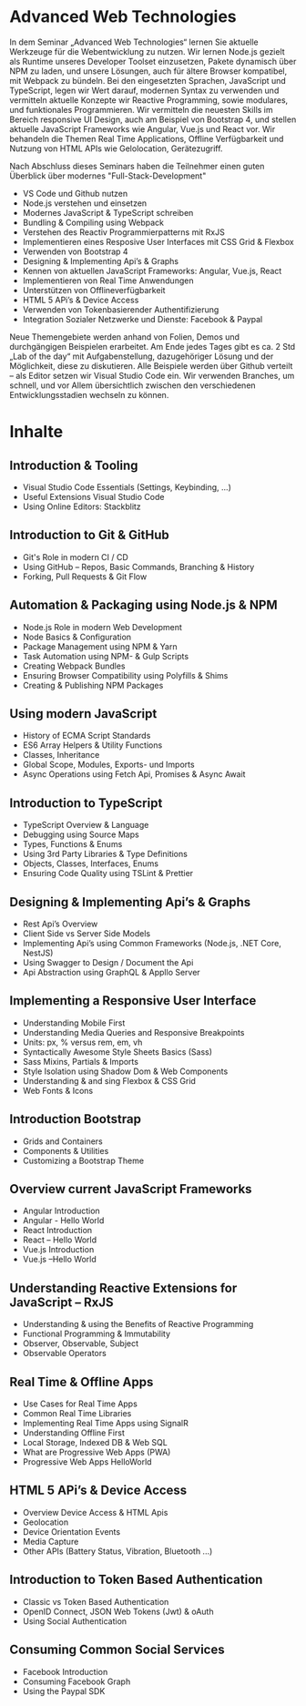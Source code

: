 # Advanced Web Technologies

In dem Seminar „Advanced Web Technologies“ lernen Sie aktuelle Werkzeuge für die Webentwicklung zu nutzen. Wir lernen Node.js gezielt als Runtime unseres Developer Toolset einzusetzen, Pakete dynamisch über NPM zu laden, und unsere Lösungen, auch für ältere Browser kompatibel, mit Webpack zu bündeln.
Bei den eingesetzten Sprachen, JavaScript und TypeScript, legen wir Wert darauf, modernen Syntax zu verwenden und vermitteln aktuelle Konzepte wir Reactive Programming, sowie modulares, und funktionales Programmieren.
Wir vermitteln die neuesten Skills im Bereich responsive UI Design, auch am Beispiel von Bootstrap 4, und stellen aktuelle JavaScript Frameworks wie Angular, Vue.js und React vor. Wir behandeln die Themen Real Time Applications, Offline Verfügbarkeit und Nutzung von HTML APIs wie Gelolocation, Gerätezugriff.

Nach Abschluss dieses Seminars haben die Teilnehmer einen guten Überblick über modernes "Full-Stack-Development"

- VS Code und Github nutzen
- Node.js verstehen und einsetzen
- Modernes JavaScript & TypeScript schreiben
- Bundling & Compiling using Webpack
- Verstehen des Reactiv Programmierpatterns mit RxJS
- Implementieren eines Resposive User Interfaces mit CSS Grid & Flexbox
- Verwenden von Bootstrap 4
- Designing & Implementing Api’s & Graphs
- Kennen von aktuellen JavaScript Frameworks: Angular, Vue.js, React
- Implementieren von Real Time Anwendungen
- Unterstützen von Offlineverfügbarkeit
- HTML 5 APi’s & Device Access
- Verwenden von Tokenbasierender Authentifizierung
- Integration Sozialer Netzwerke und Dienste: Facebook & Paypal

Neue Themengebiete werden anhand von Folien, Demos und durchgängigen Beispielen erarbeitet. Am Ende jedes Tages gibt es ca. 2 Std „Lab of the day“ mit Aufgabenstellung, dazugehöriger Lösung und der Möglichkeit, diese zu diskutieren. Alle Beispiele werden über Github verteilt – als Editor setzen wir Visual Studio Code ein. Wir verwenden Branches, um schnell, und vor Allem übersichtlich zwischen den verschiedenen Entwicklungsstadien wechseln zu können.

# Inhalte

## Introduction & Tooling

- Visual Studio Code Essentials (Settings, Keybinding, ...)
- Useful Extensions Visual Studio Code
- Using Online Editors: Stackblitz

## Introduction to Git & GitHub

- Git's Role in modern CI / CD
- Using GitHub – Repos, Basic Commands, Branching & History
- Forking, Pull Requests & Git Flow

## Automation & Packaging using Node.js & NPM

- Node.js Role in modern Web Development
- Node Basics & Configuration
- Package Management using NPM & Yarn
- Task Automation using NPM- & Gulp Scripts
- Creating Webpack Bundles
- Ensuring Browser Compatibility using Polyfills & Shims
- Creating & Publishing NPM Packages

## Using modern JavaScript

- History of ECMA Script Standards
- ES6 Array Helpers & Utility Functions
- Classes, Inheritance
- Global Scope, Modules, Exports- und Imports
- Async Operations using Fetch Api, Promises & Async Await

## Introduction to TypeScript

- TypeScript Overview & Language
- Debugging using Source Maps
- Types, Functions & Enums
- Using 3rd Party Libraries & Type Definitions
- Objects, Classes, Interfaces, Enums
- Ensuring Code Quality using TSLint & Prettier

## Designing & Implementing Api’s & Graphs

- Rest Api’s Overview
- Client Side vs Server Side Models
- Implementing Api’s using Common Frameworks (Node.js, .NET Core, NestJS)
- Using Swagger to Design / Document the Api
- Api Abstraction using GraphQL & Appllo Server

## Implementing a Responsive User Interface

- Understanding Mobile First
- Understanding Media Queries and Responsive Breakpoints
- Units: px, % versus rem, em, vh
- Syntactically Awesome Style Sheets Basics (Sass)
- Sass Mixins, Partials & Imports
- Style Isolation using Shadow Dom & Web Components
- Understanding & and sing Flexbox & CSS Grid
- Web Fonts & Icons

## Introduction Bootstrap

- Grids and Containers
- Components & Utilities
- Customizing a Bootstrap Theme

## Overview current JavaScript Frameworks

- Angular Introduction
- Angular - Hello World
- React Introduction
- React – Hello World
- Vue.js Introduction
- Vue.js –Hello World

## Understanding Reactive Extensions for JavaScript – RxJS

- Understanding & using the Benefits of Reactive Programming
- Functional Programming & Immutability
- Observer, Observable, Subject
- Observable Operators

## Real Time & Offline Apps

- Use Cases for Real Time Apps
- Common Real Time Libraries
- Implementing Real Time Apps using SignalR
- Understanding Offline First
- Local Storage, Indexed DB & Web SQL
- What are Progressive Web Apps (PWA)
- Progressive Web Apps HelloWorld

## HTML 5 APi’s & Device Access

- Overview Device Access & HTML Apis
- Geolocation
- Device Orientation Events
- Media Capture
- Other APIs (Battery Status, Vibration, Bluetooth ...)

## Introduction to Token Based Authentication

- Classic vs Token Based Authentication
- OpenID Connect, JSON Web Tokens (Jwt) & oAuth
- Using Social Authentication

## Consuming Common Social Services

- Facebook Introduction
- Consuming Facebook Graph
- Using the Paypal SDK

